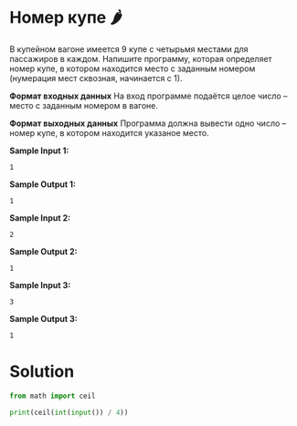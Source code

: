 # Номер купе 🌶️
В купейном вагоне имеется 9 купе с четырьмя местами для пассажиров в каждом. Напишите программу, которая определяет номер купе, в котором находится место с заданным номером (нумерация мест сквозная, начинается с 1).



**Формат входных данных**
На вход программе подаётся целое число – место с заданным номером в вагоне.

**Формат выходных данных**
Программа должна вывести одно число – номер купе, в котором находится указаное место.


**Sample Input 1:**
```
1
```
**Sample Output 1:**
```
1
```
**Sample Input 2:**
```
2
```
**Sample Output 2:**
```
1
```
**Sample Input 3:**
```
3
```
**Sample Output 3:**
```
1
```

# Solution
```python
from math import ceil

print(ceil(int(input()) / 4))
```